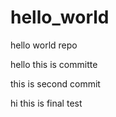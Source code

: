 # hello_world
hello world repo

hello this is committe

this is second commit

hi this is final test
